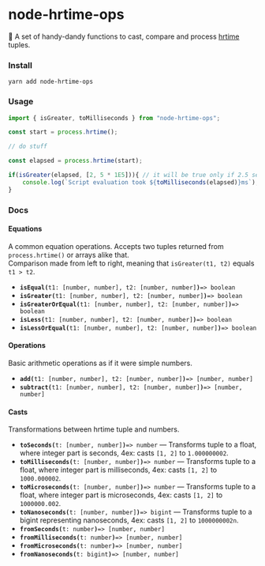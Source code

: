 # node-hrtime-ops

🙌 A set of handy-dandy functions to cast, compare and process [hrtime](https://nodejs.org/dist/latest-v12.x/docs/api/process.html#process_process_hrtime_time) tuples.

### Install
```shell script
yarn add node-hrtime-ops
```

### Usage

```javascript
import { isGreater, toMilliseconds } from "node-hrtime-ops";

const start = process.hrtime();

// do stuff

const elapsed = process.hrtime(start);

if(isGreater(elapsed, [2, 5 * 1E5])){ // it will be true only if 2.5 seconds passed
    console.log(`Script evaluation took ${toMilliseconds(elapsed)}ms`);
}
```


### Docs

#### Equations

A common equation operations. Accepts two tuples returned from `process.hrtime()` or arrays alike that.  
Comparison made from left to right, meaning that `isGreater(t1, t2)` equals `t1 > t2`.
 
- **`isEqual(`**`t1: [number, number], t2: [number, number]`**`)`**`=> boolean`
- **`isGreater(`**`t1: [number, number], t2: [number, number]`**`)`**`=> boolean`
- **`isGreaterOrEqual(`**`t1: [number, number], t2: [number, number]`**`)`**`=> boolean`
- **`isLess(`**`t1: [number, number], t2: [number, number]`**`)`**`=> boolean`
- **`isLessOrEqual(`**`t1: [number, number], t2: [number, number]`**`)`**`=> boolean`

#### Operations

Basic arithmetic operations as if it were simple numbers.

- **`add(`**`t1: [number, number], t2: [number, number]`**`)`**`=> [number, number]`
- **`subtract(`**`t1: [number, number], t2: [number, number]`**`)`**`=> [number, number]`

#### Casts

Transformations between hrtime tuple and numbers.

- **`toSeconds(`**`t: [number, number]`**`)`**`=> number` &mdash; Transforms tuple to a float, where integer part is seconds, 4ex: casts `[1, 2]` to `1.000000002`.
- **`toMilliseconds(`**`t: [number, number]`**`)`**`=> number` &mdash; Transforms tuple to a float, where integer part is milliseconds, 4ex: casts `[1, 2]` to `1000.000002`.
- **`toMicroseconds(`**`t: [number, number]`**`)`**`=> number` &mdash; Transforms tuple to a float, where integer part is microseconds, 4ex: casts `[1, 2]` to `1000000.002`.
- **`toNanoseconds(`**`t: [number, number]`**`)`**`=> bigint` &mdash; Transforms tuple to a bigint representing nanoseconds, 4ex: casts `[1, 2]` to `1000000002n`.
- **`fromSeconds(`**`t: number`**`)`**`=> [number, number]`
- **`fromMilliseconds(`**`t: number`**`)`**`=> [number, number]`
- **`fromMicroseconds(`**`t: number`**`)`**`=> [number, number]`
- **`fromNanoseconds(`**`t: bigint`**`)`**`=> [number, number]`

